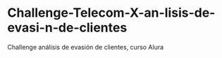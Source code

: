 # Challenge-Telecom-X-an-lisis-de-evasi-n-de-clientes
Challenge análisis de evasión de clientes, curso Alura
